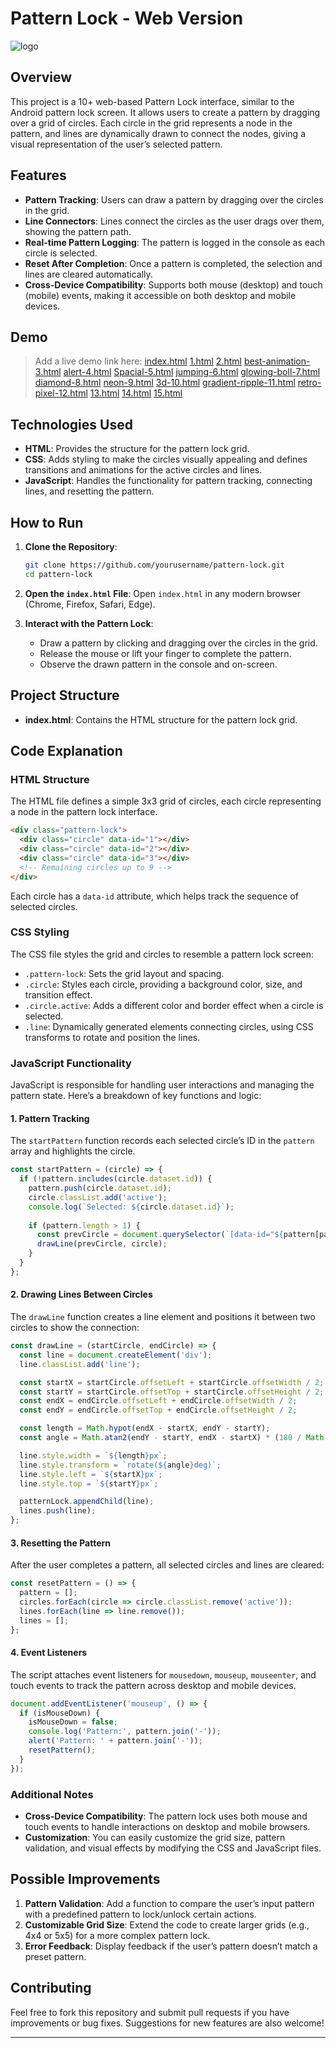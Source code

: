 # Pattern Lock - Web Version

![logo](ffe14c14-5670-41a4-aab6-c4102b77264a.webp)

## Overview

This project is a 10+ web-based Pattern Lock interface, similar to the Android pattern lock screen. It allows users to create a pattern by dragging over a grid of circles. Each circle in the grid represents a node in the pattern, and lines are dynamically drawn to connect the nodes, giving a visual representation of the user’s selected pattern.

## Features

- **Pattern Tracking**: Users can draw a pattern by dragging over the circles in the grid.
- **Line Connectors**: Lines connect the circles as the user drags over them, showing the pattern path.
- **Real-time Pattern Logging**: The pattern is logged in the console as each circle is selected.
- **Reset After Completion**: Once a pattern is completed, the selection and lines are cleared automatically.
- **Cross-Device Compatibility**: Supports both mouse (desktop) and touch (mobile) events, making it accessible on both desktop and mobile devices.

## Demo

> Add a live demo link here:
> [index.html](pattern-lock-template.vercel.app)
> [1.html](https://pattern-lock-template.vercel.app/1.html)
> [2.html](https://pattern-lock-template.vercel.app/2.html)
> [best-animation-3.html](https://pattern-lock-template.vercel.app/best-animation-3.html)
> [alert-4.html](https://pattern-lock-template.vercel.app/alert-4.html)
> [Spacial-5.html](https://pattern-lock-template.vercel.app/Spacial-5.html)
> [jumping-6.html](https://pattern-lock-template.vercel.app/jumping-6.html)
> [glowing-boll-7.html](https://pattern-lock-template.vercel.app/glowing-boll-7.html)
> [diamond-8.html](https://pattern-lock-template.vercel.app/diamond-8.html)
> [neon-9.html](https://pattern-lock-template.vercel.app/neon-9.html)
> [3d-10.html](https://pattern-lock-template.vercel.app/3d-10.html)
> [gradient-ripple-11.html](https://pattern-lock-template.vercel.app/gradient-ripple-11.html)
> [retro-pixel-12.html](https://pattern-lock-template.vercel.app/retro-pixel-12.html)
> [13.html](https://pattern-lock-template.vercel.app/13.html)
> [14.html](https://pattern-lock-template.vercel.app/14.html)
> [15.html](https://pattern-lock-template.vercel.app/15.html)

## Technologies Used

- **HTML**: Provides the structure for the pattern lock grid.
- **CSS**: Adds styling to make the circles visually appealing and defines transitions and animations for the active circles and lines.
- **JavaScript**: Handles the functionality for pattern tracking, connecting lines, and resetting the pattern.

## How to Run

1. **Clone the Repository**:
   ```bash
   git clone https://github.com/yourusername/pattern-lock.git
   cd pattern-lock
   ```

2. **Open the `index.html` File**:
   Open `index.html` in any modern browser (Chrome, Firefox, Safari, Edge).

3. **Interact with the Pattern Lock**:
   - Draw a pattern by clicking and dragging over the circles in the grid.
   - Release the mouse or lift your finger to complete the pattern.
   - Observe the drawn pattern in the console and on-screen.

## Project Structure

- **index.html**: Contains the HTML structure for the pattern lock grid.

## Code Explanation

### HTML Structure

The HTML file defines a simple 3x3 grid of circles, each circle representing a node in the pattern lock interface.

```html
<div class="pattern-lock">
  <div class="circle" data-id="1"></div>
  <div class="circle" data-id="2"></div>
  <div class="circle" data-id="3"></div>
  <!-- Remaining circles up to 9 -->
</div>
```

Each circle has a `data-id` attribute, which helps track the sequence of selected circles.

### CSS Styling

The CSS file styles the grid and circles to resemble a pattern lock screen:

- `.pattern-lock`: Sets the grid layout and spacing.
- `.circle`: Styles each circle, providing a background color, size, and transition effect.
- `.circle.active`: Adds a different color and border effect when a circle is selected.
- `.line`: Dynamically generated elements connecting circles, using CSS transforms to rotate and position the lines.

### JavaScript Functionality

JavaScript is responsible for handling user interactions and managing the pattern state. Here’s a breakdown of key functions and logic:

#### 1. **Pattern Tracking**

The `startPattern` function records each selected circle’s ID in the `pattern` array and highlights the circle.

```javascript
const startPattern = (circle) => {
  if (!pattern.includes(circle.dataset.id)) {
    pattern.push(circle.dataset.id);
    circle.classList.add('active');
    console.log(`Selected: ${circle.dataset.id}`);
    
    if (pattern.length > 1) {
      const prevCircle = document.querySelector(`[data-id="${pattern[pattern.length - 2]}"]`);
      drawLine(prevCircle, circle);
    }
  }
};
```

#### 2. **Drawing Lines Between Circles**

The `drawLine` function creates a line element and positions it between two circles to show the connection:

```javascript
const drawLine = (startCircle, endCircle) => {
  const line = document.createElement('div');
  line.classList.add('line');

  const startX = startCircle.offsetLeft + startCircle.offsetWidth / 2;
  const startY = startCircle.offsetTop + startCircle.offsetHeight / 2;
  const endX = endCircle.offsetLeft + endCircle.offsetWidth / 2;
  const endY = endCircle.offsetTop + endCircle.offsetHeight / 2;

  const length = Math.hypot(endX - startX, endY - startY);
  const angle = Math.atan2(endY - startY, endX - startX) * (180 / Math.PI);

  line.style.width = `${length}px`;
  line.style.transform = `rotate(${angle}deg)`;
  line.style.left = `${startX}px`;
  line.style.top = `${startY}px`;

  patternLock.appendChild(line);
  lines.push(line);
};
```

#### 3. **Resetting the Pattern**

After the user completes a pattern, all selected circles and lines are cleared:

```javascript
const resetPattern = () => {
  pattern = [];
  circles.forEach(circle => circle.classList.remove('active'));
  lines.forEach(line => line.remove());
  lines = [];
};
```

#### 4. **Event Listeners**

The script attaches event listeners for `mousedown`, `mouseup`, `mouseenter`, and touch events to track the pattern across desktop and mobile devices.

```javascript
document.addEventListener('mouseup', () => {
  if (isMouseDown) {
    isMouseDown = false;
    console.log('Pattern:', pattern.join('-'));
    alert('Pattern: ' + pattern.join('-'));
    resetPattern();
  }
});
```

### Additional Notes

- **Cross-Device Compatibility**: The pattern lock uses both mouse and touch events to handle interactions on desktop and mobile browsers.
- **Customization**: You can easily customize the grid size, pattern validation, and visual effects by modifying the CSS and JavaScript files.

## Possible Improvements

1. **Pattern Validation**: Add a function to compare the user’s input pattern with a predefined pattern to lock/unlock certain actions.
2. **Customizable Grid Size**: Extend the code to create larger grids (e.g., 4x4 or 5x5) for a more complex pattern lock.
3. **Error Feedback**: Display feedback if the user’s pattern doesn’t match a preset pattern.

## Contributing

Feel free to fork this repository and submit pull requests if you have improvements or bug fixes. Suggestions for new features are also welcome!

---
